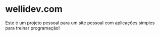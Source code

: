 # wellidev.com
Este é um projeto pessoal para um site pessoal com aplicações simples para treinar programação!
